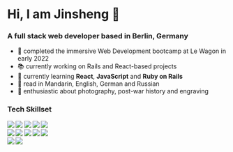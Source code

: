 ### <h1>Hi, I am Jinsheng 👋</h1>

<h3><strong>A full stack web developer based in Berlin, Germany</strong></h3>

- :rocket: completed the immersive Web Development bootcamp at Le Wagon in early 2022
- :books: currently working on Rails and React-based projects
- 🌱 currently learning <strong>React</strong>, <strong>JavaScript</strong> and <strong>Ruby on Rails</strong>
- :book: read in Mandarin, English, German and Russian
- :camera_flash: enthusiastic about photography, post-war history and engraving


<h3><strong>Tech Skillset<strong></h3>
<div> 
  <img src="https://img.shields.io/badge/Ruby-CC342D?style=for-the-badge&logo=ruby&logoColor=white"/>
  
  <img src="https://img.shields.io/badge/Ruby_on_Rails-CC0000?style=for-the-badge&logo=ruby-on-rails&logoColor=white" />
    
  <img src="https://img.shields.io/badge/SQLite-07405E?style=for-the-badge&logo=sqlite&logoColor=white"/>

  <img src="https://img.shields.io/badge/Webpack-8DD6F9?style=for-the-badge&logo=Webpack&logoColor=white"/>
  
  <img src="https://img.shields.io/badge/GIT-E44C30?style=for-the-badge&logo=git&logoColor=white"/>
</div>

<div>
  <img src="https://img.shields.io/badge/HTML5-E34F26?style=for-the-badge&logo=html5&logoColor=white"/>
  
  <img src="https://img.shields.io/badge/CSS3-1572B6?style=for-the-badge&logo=css3&logoColor=whit"/>
  
  <img src="https://img.shields.io/badge/Bootstrap-563D7C?style=for-the-badge&logo=bootstrap&logoColor=white"/>
  
  <img src="https://img.shields.io/badge/JavaScript-323330?style=for-the-badge&logo=javascript&logoColor=F7DF1E"/>
   
  <img src="https://img.shields.io/badge/React-20232A?style=for-the-badge&logo=react&logoColor=61DAFB"/>
</div>

  <img src="https://img.shields.io/badge/Adobe%20Lightroom-31A8FF?style=for-the-badge&logo=Adobe%20Lightroom&logoColor=white"/>
  
  <img src="https://img.shields.io/badge/Figma-F24E1E?style=for-the-badge&logo=figma&logoColor=white"/>

